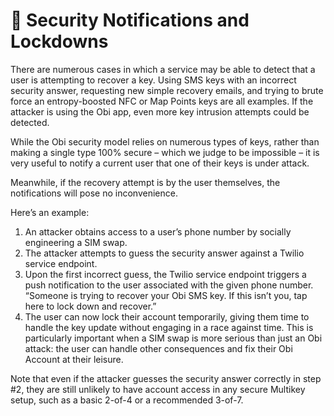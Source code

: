 # 📳 Security Notifications and Lockdowns

There are numerous cases in which a service may be able to detect that a user is attempting to recover a key. Using SMS keys with an incorrect security answer, requesting new simple recovery emails, and trying to brute force an entropy-boosted NFC or Map Points keys are all examples. If the attacker is using the Obi app, even more key intrusion attempts could be detected.

While the Obi security model relies on numerous types of keys, rather than making a single type 100% secure – which we judge to be impossible – it is very useful to notify a current user that one of their keys is under attack.

Meanwhile, if the recovery attempt is by the user themselves, the notifications will pose no inconvenience.

Here’s an example:

1. An attacker obtains access to a user’s phone number by socially engineering a SIM swap.
2. The attacker attempts to guess the security answer against a Twilio service endpoint.
3. Upon the first incorrect guess, the Twilio service endpoint triggers a push notification to the user associated with the given phone number. “Someone is trying to recover your Obi SMS key. If this isn’t you, tap here to lock down and recover.”
4. The user can now lock their account temporarily, giving them time to handle the key update without engaging in a race against time. This is particularly important when a SIM swap is more serious than just an Obi attack: the user can handle other consequences and fix their Obi Account at their leisure.

Note that even if the attacker guesses the security answer correctly in step #2, they are still unlikely to have account access in any secure Multikey setup, such as a basic 2-of-4 or a recommended 3-of-7.
